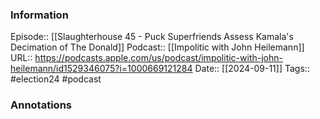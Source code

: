 ### Information

Episode:: [[Slaughterhouse 45 - Puck Superfriends Assess Kamala's Decimation of The Donald]]
Podcast:: [[Impolitic with John Heilemann]]
URL:: https://podcasts.apple.com/us/podcast/impolitic-with-john-heilemann/id1529346075?i=1000669121284
Date:: [[2024-09-11]]
Tags:: #election24 
#podcast


### Annotations

